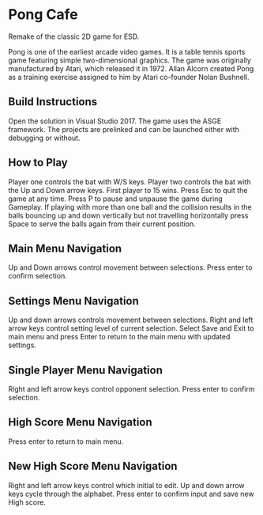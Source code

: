 # Pong Cafe
Remake of the classic 2D game for ESD. 

Pong is one of the earliest arcade video games. It is a table tennis sports game featuring simple two-dimensional graphics. The game was originally manufactured by Atari, which released it in 1972. Allan Alcorn created Pong as a training exercise assigned to him by Atari co-founder Nolan Bushnell.

## Build Instructions
Open the solution in Visual Studio 2017. The game uses the ASGE framework. The projects are prelinked and can be launched either with debugging or without.

## How to Play
Player one controls the bat with W/S keys. Player  two controls the bat with the Up and Down arrow keys. First player to 15 wins. Press Esc to quit the game at any time. Press P to pause and unpause the game during Gameplay. If playing with more than one ball and the collision results in the balls bouncing up and down vertically but not travelling horizontally press Space to serve the balls again from their current position.

## Main Menu Navigation
Up and Down arrows control movement between selections. Press enter to confirm selection.

## Settings Menu Navigation
Up and down arrows controls movement between selections. Right and left arrow keys control setting level of current selection. Select Save and Exit to main menu and press Enter to return to the main menu with updated settings.

## Single Player Menu Navigation
Right and left arrow keys control opponent selection. Press enter to confirm selection. 

## High Score Menu Navigation
Press enter to return to main menu. 

## New High Score Menu Navigation
Right and left arrow keys control which initial to edit. Up and down arrow keys cycle through the alphabet. Press enter to confirm input and save new High score. 


